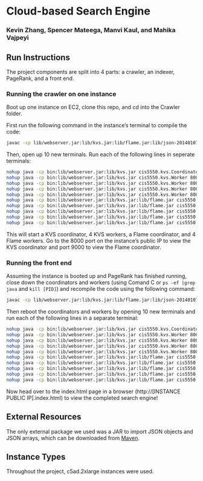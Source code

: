 # Cloud-based Search Engine
### Kevin Zhang, Spencer Mateega, Manvi Kaul, and Mahika Vajpeyi

## Run Instructions

The project components are split into 4 parts: a crawler, an indexer, PageRank, and a front end.

### Running the crawler on one instance

Boot up one instance on EC2, clone this repo, and cd into the Crawler folder.

First run the following command in the instance’s terminal to compile the code:
```sh
javac -cp lib/webserver.jar:lib/kvs.jar:lib/flame.jar:lib/json-20140107.jar --source-path src -d bin $(find src -name '*.java')
```
Then, open up 10 new terminals. Run each of the following lines in seperate terminals:

```sh
nohup java -cp bin:lib/webserver.jar:lib/kvs.jar cis5550.kvs.Coordinator 8000
nohup java -cp bin:lib/webserver.jar:lib/kvs.jar cis5550.kvs.Worker 8001 worker1 localhost:8000
nohup java -cp bin:lib/webserver.jar:lib/kvs.jar cis5550.kvs.Worker 8002 worker2 localhost:8000
nohup java -cp bin:lib/webserver.jar:lib/kvs.jar cis5550.kvs.Worker 8003 worker3 localhost:8000
nohup java -cp bin:lib/webserver.jar:lib/kvs.jar cis5550.kvs.Worker 8004 worker4 localhost:8000
nohup java -cp bin:lib/webserver.jar:lib/kvs.jar:lib/flame.jar cis5550.flame.Coordinator 9000 localhost:8000
nohup java -cp bin:lib/webserver.jar:lib/kvs.jar:lib/flame.jar cis5550.flame.Worker 9001 localhost:9000
nohup java -cp bin:lib/webserver.jar:lib/kvs.jar:lib/flame.jar cis5550.flame.Worker 9002 localhost:9000
nohup java -cp bin:lib/webserver.jar:lib/kvs.jar:lib/flame.jar cis5550.flame.Worker 9003 localhost:9000
nohup java -cp bin:lib/webserver.jar:lib/kvs.jar:lib/flame.jar cis5550.flame.Worker 9004 localhost:9000
```

This will start a KVS coordinator, 4 KVS workers, a Flame coordinator, and 4 Flame workers. Go to the 8000 port on the instance’s public IP to view the KVS coordinator and port 9000 to view the Flame coordinator.


### Running the front end

Assuming the instance is booted up and PageRank has finished running, close down the coordinators and workers (using Comand C or  `ps -ef |grep java` and `kill [PID]`) and recompile the code using the following command:

```sh
javac -cp lib/webserver.jar:lib/kvs.jar:lib/flame.jar:lib/json-20140107.jar --source-path src -d bin $(find src -name '*.java')
```

Then reboot the coordinators and workers by opening 10 new terminals and run each of the following lines in a separate terminal:
 
```sh
nohup java -cp bin:lib/webserver.jar:lib/kvs.jar cis5550.kvs.Coordinator 8000
nohup java -cp bin:lib/webserver.jar:lib/kvs.jar cis5550.kvs.Worker 8001 worker1 localhost:8000
nohup java -cp bin:lib/webserver.jar:lib/kvs.jar cis5550.kvs.Worker 8002 worker2 localhost:8000
nohup java -cp bin:lib/webserver.jar:lib/kvs.jar cis5550.kvs.Worker 8003 worker3 localhost:8000
nohup java -cp bin:lib/webserver.jar:lib/kvs.jar cis5550.kvs.Worker 8004 worker4 localhost:8000
nohup java -cp bin:lib/webserver.jar:lib/kvs.jar:lib/flame.jar cis5550.flame.Coordinator 9000 localhost:8000
nohup java -cp bin:lib/webserver.jar:lib/kvs.jar:lib/flame.jar cis5550.flame.Worker 9001 localhost:9000
nohup java -cp bin:lib/webserver.jar:lib/kvs.jar:lib/flame.jar cis5550.flame.Worker 9002 localhost:9000
nohup java -cp bin:lib/webserver.jar:lib/kvs.jar:lib/flame.jar cis5550.flame.Worker 9003 localhost:9000
nohup java -cp bin:lib/webserver.jar:lib/kvs.jar:lib/flame.jar cis5550.flame.Worker 9004 localhost:9000
```

Now head over to the index.html page in a browser (http://[INSTANCE PUBLIC IP].index.html) to view the completed search engine!
 
 ## External Resources
The only external package we used was a JAR to import JSON objects and JSON arrays, which can be downloaded from [Maven](https://mvnrepository.com/artifact/org.json/json/20140107). 
 
## Instance Types
Throughout the project, c5ad.2xlarge instances were used.
 

